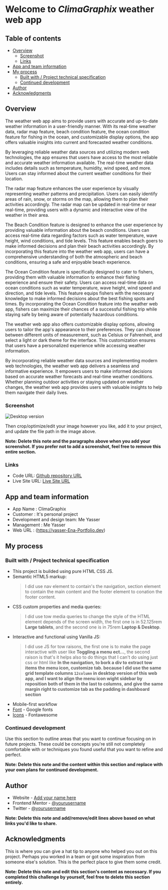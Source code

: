 # Welcome to *ClimaGraphix* weather web app

## Table of contents

- [Overview](#overview)
  - [Screenshot](#screenshot)
  - [Links](#links)
- [App and team information](#App-and-team-information)
- [My process](#my-process)
  - [Built with / Project technical specification](#built-with/Project-technical-specification)
  - [Continued development](#continued-development)
- [Author](#author)
- [Acknowledgments](#acknowledgments)


## Overview

The weather web app aims to provide users with accurate and up-to-date weather information in a user-friendly manner. With its real-time weather data, radar map feature, beach condition feature, the ocean condition feature for fishing in the ocean, and customizable display options, the app offers valuable insights into current and forecasted weather conditions.

By leveraging reliable weather data sources and utilizing modern web technologies, the app ensures that users have access to the most reliable and accurate weather information available. The real-time weather data includes details such as temperature, humidity, wind speed, and more. Users can stay informed about the current weather conditions for their location.

The radar map feature enhances the user experience by visually representing weather patterns and precipitation. Users can easily identify areas of rain, snow, or storms on the map, allowing them to plan their activities accordingly. The radar map can be updated in real-time or near real-time, providing users with a dynamic and interactive view of the weather in their area.

The Beach Condition feature is designed to enhance the user experience by providing valuable information about the beach conditions. Users can access real-time data regarding factors such as water temperature, wave height, wind conditions, and tide levels. This feature enables beach goers to make informed decisions and plan their beach activities accordingly. By incorporating this feature into the weather web app, users can have a comprehensive understanding of both the atmospheric and beach conditions, ensuring a safe and enjoyable beach experience.

The Ocean Condition feature is specifically designed to cater to fishers, providing them with valuable information to enhance their fishing experience and ensure their safety. Users can access real-time data on ocean conditions such as water temperature, wave height, wind speed and direction, and tide levels. This feature equips fishers with the necessary knowledge to make informed decisions about the best fishing spots and times. By incorporating the Ocean Condition feature into the weather web app, fishers can maximize their chances of a successful fishing trip while staying safe by being aware of potentially hazardous conditions.

The weather web app also offers customizable display options, allowing users to tailor the app's appearance to their preferences. They can choose between different units of measurement, such as Celsius or Fahrenheit, and select a light or dark theme for the interface. This customization ensures that users have a personalized experience while accessing weather information.

By incorporating reliable weather data sources and implementing modern web technologies, the weather web app delivers a seamless and informative experience. It empowers users to make informed decisions based on accurate weather forecasts and real-time weather conditions. Whether planning outdoor activities or staying updated on weather changes, the weather web app provides users with valuable insights to help them navigate their daily lives.


### Screenshot

![Desktop version](./images/127.0.0.1_5502_home.html(Nest%20Hub%20Max).png)


Then crop/optimize/edit your image however you like, add it to your project, and update the file path in the image above.

**Note: Delete this note and the paragraphs above when you add your screenshot. If you prefer not to add a screenshot, feel free to remove this entire section.**

### Links

- Code URL: [Github repository URL](https://github.com/Yasser-Ena/ClimaGraphix)
- Live Site URL: [Live Site URL](https://inquisitive-salamander-3892b1.netlify.app/)

## App and team information
- App Name                   : ClimaGraphix
- Customer                   : It's personal project
- Development and design team: Me Yasser
- Management                 : Me Yasser 
- Web URL                    : (https://yasser-Ena-Portfolio.dev)


## My process 

### Built with / Project technical specification

- This project is builded using pure HTML CSS JS.
- Semantic HTML5 markup:
  > I did use nav element to contain's the navigation, section element to contain the main content and the footer element to conation the footer content.
- CSS custom properties and media queries:
  >I did use tow media queries to change the style of the HTML element depends of the screen width, the first one is in 52.125rem **Large tablets**, and the second one is in 75rem **Laptop & Desktop**.
- Interactive and functional using Vanilla JS:
  >I did use JS for tow raisons, the first one is to make the page interactive with user like **Toggling a menu ect...**, the second raison is that's it helps also to do things that I can't do using just css or html like **In the navigation, to bork a div to extract tow items the menu icon, customize tab. because I did use the same grid template columns `12column` in desktop version of this web app, and I want to align the menu icon wight sidebar by reposition both of them in the last to columns, and give the same margin right to customize tab as the padding in dashboard section**
- Mobile-first workflow
- [Font](https://fonts.google.com/specimen/Nunito) - Google fonts
- [Icons](https://fontawesome.com) - Fontawesome

### Continued development

Use this section to outline areas that you want to continue focusing on in future projects. These could be concepts you're still not completely comfortable with or techniques you found useful that you want to refine and perfect.

**Note: Delete this note and the content within this section and replace with your own plans for continued development.**


## Author

- Website - [Add your name here](https://www.your-site.com)
- Frontend Mentor - [@yourusername](https://www.frontendmentor.io/profile/yourusername)
- Twitter - [@yourusername](https://www.twitter.com/yourusername)

**Note: Delete this note and add/remove/edit lines above based on what links you'd like to share.**

## Acknowledgments

This is where you can give a hat tip to anyone who helped you out on this project. Perhaps you worked in a team or got some inspiration from someone else's solution. This is the perfect place to give them some credit.

**Note: Delete this note and edit this section's content as necessary. If you completed this challenge by yourself, feel free to delete this section entirely.**